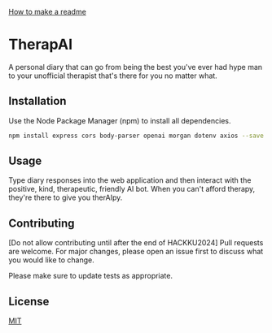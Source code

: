 [How to make a readme](https://www.makeareadme.com/)

# TherapAI

A personal diary that can go from being the best you've ever had hype man to your unofficial therapist that's there for you no matter what.

## Installation

Use the Node Package Manager (npm) to install all dependencies.

```bash
npm install express cors body-parser openai morgan dotenv axios --save
```

## Usage

Type diary responses into the web application and then interact with the positive, kind, therapeutic, friendly AI bot. When you can't afford therapy, they're there to give you therAIpy.

## Contributing

[Do not allow contributing until after the end of HACKKU2024]
Pull requests are welcome. For major changes, please open an issue first
to discuss what you would like to change.

Please make sure to update tests as appropriate.

## License

[MIT](https://choosealicense.com/licenses/mit/)
